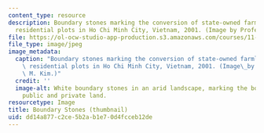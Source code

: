 ```yaml
---
content_type: resource
description: Boundary stones marking the conversion of state-owned farmland into private
  residential plots in Ho Chi Minh City, Vietnam, 2001. (Image by Professor A.M. Kim)
file: https://ol-ocw-studio-app-production.s3.amazonaws.com/courses/11-467j-property-rights-in-transition-spring-2005/dd14a877c2ce5b2ab1e70d4fcceb12de_11-467js05-th.jpg
file_type: image/jpeg
image_metadata:
  caption: "Boundary stones marking the conversion of state-owned farmland into private\
    \ residential plots in Ho Chi Minh City, Vietnam, 2001. (Image\_by Prof. Annette\
    \ M. Kim.)"
  credit: ''
  image-alt: White boundary stones in an arid landscape, marking the boundary between
    public and private land.
resourcetype: Image
title: Boundary Stones (thumbnail)
uid: dd14a877-c2ce-5b2a-b1e7-0d4fcceb12de
---
```

